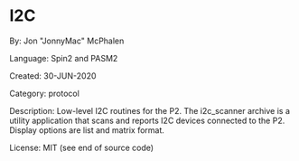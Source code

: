 # I2C

By: Jon "JonnyMac" McPhalen

Language: Spin2 and PASM2

Created: 30-JUN-2020

Category: protocol

Description:
Low-level I2C routines for the P2.  The i2c_scanner archive is a utility application that scans and reports I2C devices connected to the P2. Display options are list and matrix format. 

License: MIT (see end of source code)
